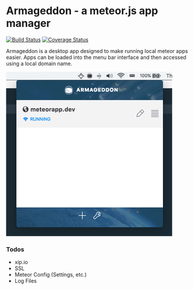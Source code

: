 # Armageddon - a meteor.js app manager

[![Build Status](https://travis-ci.org/maddijoyce/armageddon.svg?branch=master)](https://travis-ci.org/maddijoyce/armageddon)
[![Coverage Status](https://coveralls.io/repos/github/maddijoyce/armageddon/badge.svg?branch=master)](https://coveralls.io/github/maddijoyce/armageddon?branch=master)

Armageddon is a desktop app designed to make running local meteor apps easier.
Apps can be loaded into the menu bar interface and then accessed using a local domain name.

![Screenshot](server/root/screenshot-0.0.2.png)

### Todos

* xip.io
* SSL
* Meteor Config (Settings, etc.)
* Log Files
